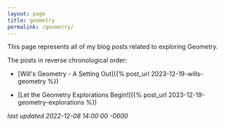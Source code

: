 ```yaml
---
layout: page
title: geometry
permalink: /geometry/
---
```

This page represents all of my blog posts related to exploring Geometry.

<!--more-->

The posts in reverse chronological order:

* [Will's Geometry - A Setting Out]({% post_url 2023-12-19-wills-geometry %})

* [Let the Geometry Explorations Begin!]({% post_url 2023-12-19-geometry-explorations %})

*last updated 2022-12-08 14:00:00 -0600*
